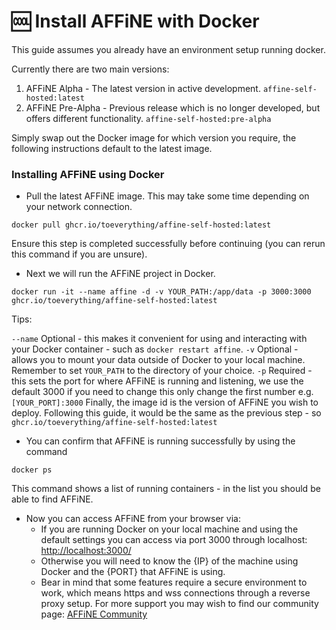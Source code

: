 # 🆒 Install AFFiNE with Docker

This guide assumes you already have an environment setup running docker.

Currently there are two main versions:
1) AFFiNE Alpha - The latest version in active development. `affine-self-hosted:latest`
1) AFFiNE Pre-Alpha - Previous release which is no longer developed, but offers different functionality. `affine-self-hosted:pre-alpha`

Simply swap out the Docker image for which version you require, the following instructions default to the latest image. 

### Installing AFFiNE using Docker

* Pull the latest AFFiNE image. This may take some time depending on your network connection.

```
docker pull ghcr.io/toeverything/affine-self-hosted:latest
```

Ensure this step is completed successfully before continuing (you can rerun this command if you are unsure).

* Next we will run the AFFiNE project in Docker.

```
docker run -it --name affine -d -v YOUR_PATH:/app/data -p 3000:3000 ghcr.io/toeverything/affine-self-hosted:latest
```

Tips:

`--name` Optional - this makes it convenient for using and interacting with your Docker container - such as `docker restart affine`.
`-v` Optional - allows you to mount your data outside of Docker to your local machine. Remember to set `YOUR_PATH` to the directory of your choice.
`-p` Required - this sets the port for where AFFiNE is running and listening, we use the default 3000 if you need to change this only change the first number e.g. `[YOUR_PORT]:3000`
Finally, the image id is the version of AFFiNE you wish to deploy. Following this guide, it would be the same as the previous step - so `ghcr.io/toeverything/affine-self-hosted:latest`

* You can confirm that AFFiNE is running successfully by using the command

```
docker ps
```

This command shows a list of running containers - in the list you should be able to find AFFiNE.

* Now you can access AFFiNE from your browser via:
  * If you are running Docker on your local machine and using the default settings you can access via port 3000 through localhost: [http://localhost:3000/](http://localhost:3000/)
  * Otherwise you will need to know the {IP} of the machine using Docker and the {PORT} that AFFiNE is using.
  * Bear in mind that some features require a secure environment to work, which means https and wss connections through a reverse proxy setup. For more support you may wish to find our community page: [AFFiNE Community]('https://community.affine.pro')
